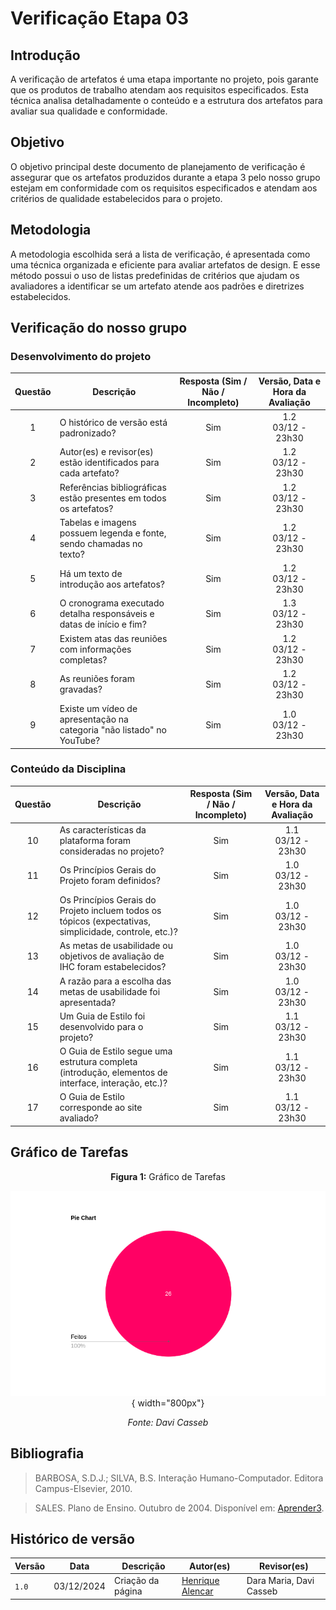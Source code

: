 # Verificação Etapa 03

## Introdução
A verificação de artefatos é uma etapa importante no projeto, pois garante que os produtos de trabalho atendam aos requisitos especificados. Esta técnica analisa detalhadamente o conteúdo e a estrutura dos artefatos para avaliar sua qualidade e conformidade.

## Objetivo
O objetivo principal deste documento de planejamento de verificação é assegurar que os artefatos produzidos durante a etapa 3 pelo nosso grupo estejam em conformidade com os requisitos especificados e atendam aos critérios de qualidade estabelecidos para o projeto. 

## Metodologia 
A metodologia escolhida será a lista de verificação, é apresentada como uma técnica organizada e eficiente para avaliar artefatos de design. E esse método possui o uso de listas predefinidas de critérios que ajudam os avaliadores a identificar se um artefato atende aos padrões e diretrizes estabelecidos. 

## Verificação do nosso grupo

### Desenvolvimento do projeto 

<center>

| **Questão** | **Descrição** | **Resposta (Sim / Não / Incompleto)** | **Versão, Data e Hora da Avaliação** |
|:-----------:|---------------|:-------------------------------------:|:------------------------------------:|
| 1           | O histórico de versão está padronizado?              |                   Sim                    |          1.2 <br> 03/12 - 23h30                            |
| 2           | Autor(es) e revisor(es) estão identificados para cada artefato? |            Sim                    |              1.2 <br> 03/12 - 23h30                        |
| 3           | Referências bibliográficas estão presentes em todos os artefatos? |           Sim               |                1.2 <br> 03/12 - 23h30                      |
| 4           | Tabelas e imagens possuem legenda e fonte, sendo chamadas no texto? |         Sim         |                   1.2 <br> 03/12 - 23h30                   |
| 5           | Há um texto de introdução aos artefatos?              |                 Sim                      |            1.2 <br> 03/12 - 23h30                          |
| 6           | O cronograma executado detalha responsáveis e datas de início e fim? |       Sim            |                1.3 <br> 03/12 - 23h30                      |
| 7           | Existem atas das reuniões com informações completas?  |                Sim                       |            1.2 <br> 03/12 - 23h30                          |
| 8           | As reuniões foram gravadas?                          |                 Sim                      |            1.2 <br> 03/12 - 23h30                          |
| 9           | Existe um vídeo de apresentação na categoria "não listado" no YouTube? |    Sim       |               1.0 <br> 03/12 - 23h30                       |

</center>

### Conteúdo da Disciplina  

<center>

| **Questão** | **Descrição** | **Resposta (Sim / Não / Incompleto)** | **Versão, Data e Hora da Avaliação** |
|:-----------:|---------------|:-------------------------------------:|:------------------------------------:|
| 10          | As características da plataforma foram consideradas no projeto? |   Sim      |                   1.1 <br> 03/12 - 23h30                    |
| 11          | Os Princípios Gerais do Projeto foram definidos?     |             Sim                          |                 1.0 <br> 03/12 - 23h30                      |
| 12          | Os Princípios Gerais do Projeto incluem todos os tópicos (expectativas, simplicidade, controle, etc.)? | Sim |              1.0 <br> 03/12 - 23h30                         |
| 13          | As metas de usabilidade ou objetivos de avaliação de IHC foram estabelecidos? | Sim |                  1.0 <br> 03/12 - 23h30                     |
| 14          | A razão para a escolha das metas de usabilidade foi apresentada? |   Sim   |             1.0 <br> 03/12 - 23h30                          |
| 15          | Um Guia de Estilo foi desenvolvido para o projeto?   |               Sim                        |           1.1 <br> 03/12 - 23h30                            |
| 16          | O Guia de Estilo segue uma estrutura completa (introdução, elementos de interface, interação, etc.)? | Sim |         1.1 <br> 03/12 - 23h30                              |
| 17          | O Guia de Estilo corresponde ao site avaliado?       |    Sim  | 1.1 <br> 03/12 - 23h30  |

</center>

## Gráfico de Tarefas

<center>

**Figura 1:** Gráfico de Tarefas

![Pie Chart das Tarefas](../../assets/verificações/grafico03.png){ width="800px"}

_Fonte: Davi Casseb_

</center>

## Bibliografia
> BARBOSA, S.D.J.; SILVA, B.S. Interação Humano-Computador. Editora Campus-Elsevier, 2010.

> SALES. Plano de Ensino. Outubro de 2004. Disponível em: <a href="hhttps://aprender3.unb.br/pluginfile.php/2972625/mod_resource/content/56/Plano_de_Ensino%20FIHC%20022024%20Turma%2001%20v1.pdf" target="_blank">Aprender3</a>.

## Histórico de versão

| Versão | Data       | Descrição                                | Autor(es)                                                                                       | Revisor(es)                                                                                                                                    |
| ------ | ---------- | ---------------------------------------- | ----------------------------------------------------------------------------------------------- | ---------------------------------------------------------------------------------------------------------------------------------------------- |
| `1.0`  | 03/12/2024 | Criação da página                     | [Henrique Alencar](https://github.com/henryqma) | Dara Maria, Davi Casseb |